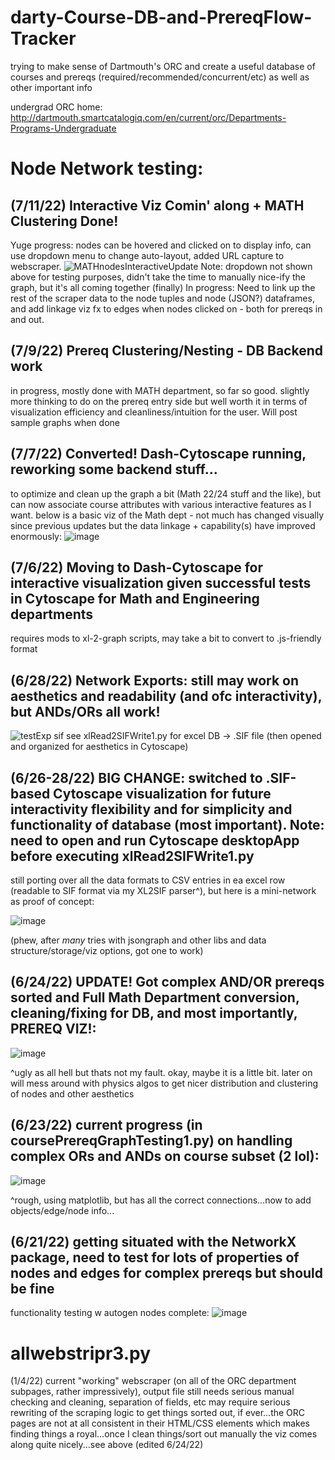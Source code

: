 # darty-Course-DB-and-PrereqFlow-Tracker

trying to make sense of Dartmouth's ORC and create a useful database of courses and prereqs (required/recommended/concurrent/etc) as well as other important info

undergrad ORC home: http://dartmouth.smartcatalogiq.com/en/current/orc/Departments-Programs-Undergraduate


# Node Network testing:
## (7/11/22) Interactive Viz Comin' along + MATH Clustering Done!
Yuge progress: nodes can be hovered and clicked on to display info, can use dropdown menu to change auto-layout, added URL capture to webscraper.
![MATHnodesInteractiveUpdate](https://user-images.githubusercontent.com/87039043/178191409-7616d8ca-dd46-41ff-bbbe-1149e6662d1c.PNG)
Note: dropdown not shown above for testing purposes, didn't take the time to manually nice-ify the graph, but it's all coming together (finally)
In progress: Need to link up the rest of the scraper data to the node tuples and node (JSON?) dataframes, and add linkage viz fx to edges when nodes clicked on - both for prereqs in and out.

## (7/9/22) Prereq Clustering/Nesting - DB Backend work
in progress, mostly done with MATH department, so far so good. slightly more thinking to do on the prereq entry side but well worth it in terms of visualization efficiency and cleanliness/intuition for the user. Will post sample graphs when done
## (7/7/22) Converted! Dash-Cytoscape running, reworking some backend stuff...
to optimize and clean up the graph a bit (Math 22/24 stuff and the like), but can now associate course attributes with various interactive features as I want. below is a basic viz of the Math dept - not much has changed visually since previous updates but the data linkage + capability(s) have improved enormously:
![image](https://user-images.githubusercontent.com/87039043/177697199-4dde685e-e563-4bff-8aac-19fe1d612d34.png)

## (7/6/22) Moving to Dash-Cytoscape for interactive visualization given successful tests in Cytoscape for Math and Engineering departments
requires mods to xl-2-graph scripts, may take a bit to convert to .js-friendly format

## (6/28/22) Network Exports: still may work on aesthetics and readability (and ofc interactivity), but ANDs/ORs all work!
![testExp sif](https://user-images.githubusercontent.com/87039043/176257254-527033d9-3827-434c-afb2-e389e005a400.png)
see xlRead2SIFWrite1.py for excel DB -> .SIF file (then opened and organized for aesthetics in Cytoscape)

## (6/26-28/22) BIG CHANGE: switched to .SIF-based Cytoscape visualization for future interactivity flexibility and for simplicity and functionality of database (most important). Note: need to open and run Cytoscape desktopApp before executing xlRead2SIFWrite1.py

still porting over all the data formats to CSV entries in ea excel row (readable to SIF format via my XL2SIF parser^), but here is a mini-network as proof of concept:

![image](https://user-images.githubusercontent.com/87039043/176141378-525a8104-0ee2-4e9f-9e46-c27983e23571.png)

(phew, after *many* tries with jsongraph and other libs and data structure/storage/viz options, got one to work)

## (6/24/22) UPDATE! Got complex AND/OR prereqs sorted and Full Math Department conversion, cleaning/fixing for DB, and most importantly, PREREQ VIZ!:
![image](https://user-images.githubusercontent.com/87039043/175492070-3af15bf3-85bf-45d0-8070-7594085b1a15.png)

^ugly as all hell but thats not my fault. okay, maybe it is a little bit. later on will mess around with physics algos to get nicer distribution and clustering of nodes and other aesthetics

## (6/23/22) current progress (in coursePrereqGraphTesting1.py) on handling complex ORs and ANDs on course subset (2 lol):
![image](https://user-images.githubusercontent.com/87039043/175473854-5da14f66-567e-40ca-af9e-354737d971f2.png)

^rough, using matplotlib, but has all the correct connections...now to add objects/edge/node info...

## (6/21/22) getting situated with the NetworkX package, need to test for lots of properties of nodes and edges for complex prereqs but should be fine
functionality testing w autogen nodes complete:
![image](https://user-images.githubusercontent.com/87039043/174941663-25838a5b-5643-408c-bc08-2caaab3e22f3.png)


# allwebstripr3.py 
(1/4/22) current "working" webscraper (on all of the ORC department subpages, rather impressively), output file still needs serious manual checking and cleaning, separation of fields, etc
may require serious rewriting of the scraping logic to get things sorted out, if ever...the ORC pages are not at all consistent in their HTML/CSS elements which makes finding things a royal...once I clean things/sort out manually the viz comes along quite nicely...see above (edited 6/24/22)

